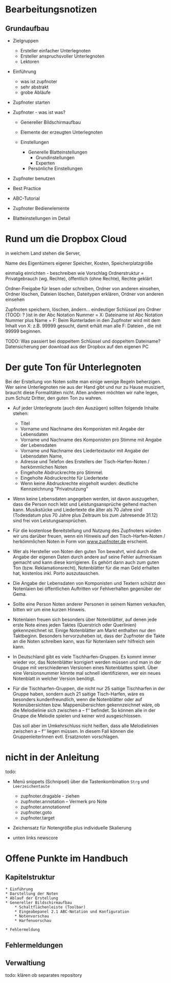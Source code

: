 # Bearbeitungsnotizen


## Grundaufbau

* Zielgruppen

    * Ersteller einfacher Unterlegnoten
    * Ersteller anspruchsvoller Unterlegnoten
    * Lektoren

* Einführung
    - was ist zupfnoter
    - sehr abstrakt
    - grobe Abläufe
    
* Zupfnoter starten

* Zupfnoter - was ist was?

    * Genereller Bildschirmaufbau
    
    * Elemente der erzeugten Unterlegnoten 
    
    * Einstellungen
        * Generelle Blatteinstellungen
            * Grundinstellungen
            * Experten
        * Persönliche Einstellungen

* Zupfnoter benutzen

* Best Practice

* ABC-Tutorial

* Zupfnoter Bedienelemente
   
* Blatteinstellungen im Detail



# Rund um die Dropbox Cloud

in welchem Land stehen die Server,

Name des Eigentümers eigener Speicher, Kosten, Speicherplatzgröße

einmalig einrichten - beschreiben wie Vorschlag Ordnerstruktur =
Privatgebrauch (wg. Rechte), öffentlich (ohne Rechte), Rechte geklärt

Ordner-Freigabe für lesen oder schreiben, Ordner von anderen einsehen,
Ordner löschen, Dateien löschen, Dateitypen erklären, Ordner von anderen
einsehen

Zupfnoten speichern, löschen, ändern... eindeutiger Schlüssel pro Ordner
(TOOD: ? )ist in der Abc Notation Nummer = X: Dateiname ist Abc Notation
Nummer plus Name = F: Beim Runterladen in den Zupfnoter wird mit dem
Inhalt von X: z.B. 99999 gesucht, damit erhält man alle F: Dateien , die
mit 99999 beginnen.

TODO: Was passiert bei doppeltem Schlüssel und doppeltem Dateiname?
Datensicherung per download aus der Dropbox auf den eigenen PC

# Der gute Ton für Unterlegnoten

Bei der Erstellung von Noten sollte man einige wenige Regeln beherzigen.
Wer seine Unterlegnoten nie aus der Hand gibt und nur zu Hause
musiziert, braucht diese Formalitäten nicht. Allen anderen möchten wir
nahe legen, zum Schutz Dritter, den guten Ton zu wahren.

-   Auf jeder Unterlegnote (auch den Auszügen) sollten folgende Inhalte
    stehen:
    -   Titel
    -   Vorname und Nachname des Komponisten mit Angabe der Lebensdaten
    -   Vorname und Nachname des Komponisten pro Stimme mit Angabe der
        Lebensdaten
    -   Vorname und Nachname des Liedertextautor mit Angabe der
        Lebensdaten Name,
    -   Adresse und Telefon des Erstellers der Tisch-Harfen-Noten /
        herkömmlichen Noten
    -   Eingeholte Abdruckrechte pro Stimme\
    -   Eingeholte Abdruckrechte für Liedertexte
    -   Wenn keine Abdruckrechte eingeholt wurden: deutliche
        Kennzeichnung “Privatnutzung”
-   Wenn keine Lebensdaten angegeben werden, ist davon auszugehen, dass
    die Person noch lebt und Leistungsansprüche geltend machen kann.
    Musikstücke und Liedertexte die älter als 70 Jahre sind (Todesdatum
    plus 70 Jahre plus Zeitraum bis zum Jahresende 31.12) sind frei von
    Leistungsansprüchen.

-   Für die kostenlose Bereitstellung und Nutzung des Zupfnoters würden
    wir uns darüber freuen, wenn ein Hinweis auf den Tisch-Harfen-Noten
    / herkömmlichen Noten in Form von www.zupfnoter.de erscheint.

-   Wer als Hersteller von Noten den guten Ton bewahrt, wird durch die
    Angabe der eigenen Daten durch andere auf seine Fehler aufmerksam
    gemacht und kann diese korrigieren. Es gehört dann auch zum guten
    Ton (bzw. Reklamationsrecht), Notenblätter für die man Geld erhalten
    hat, kostenlos inkl. Porto auszutauschen.

-   Die Angabe der Lebensdaten von Komponisten und Textern schützt den
    Notenlaien bei öffentlichen Auftritten vor Fehlverhalten gegenüber
    der Gema.

-   Sollte eine Person Noten anderer Personen in seinem Namen verkaufen,
    bitten wir um eine kurzen Hinweis.

-   Notenlaien freuen sich besonders über Notenblätter, auf denen jede
    erste Note eines jeden Taktes (Querstrich oder Querlinien)
    gekennzeichnet ist. Einige Notenblätter am Markt enthalten nur den
    Taktbeginn. Besonders hervorzuheben ist, dass der Zupfnoter die
    Takte an die Noten schreiben kann, was für Notenlaien sehr hilfreich
    sein kann.

-   In Deutschland gibt es viele Tischharfen-Gruppen. Es kommt immer
    wieder vor, das Notenblätter korrigiert werden müssen und man in der
    Gruppe mit verschiedenen Versionen eines Notenblattes spielt. Über
    eine Versionsnummer könnte mal schnell identifizieren, wer ein neues
    Notenblatt in welcher Version benötigt.

-   Für die Tischharfen-Gruppen, die nicht nur 25 saitige Tischharfen in
    der Gruppe haben, sondern auch 21 saitige Tisch-Harfen, wäre es
    besonders kundenfreundlich, wenn die Notenblätter oder auf
    Notenübersichten bzw. Mappenübersichten gekennzeichnet wäre, ob die
    Melodielinie sich zwischen a – f‘‘ befindet. So können alle in der
    Gruppe die Melodie spielen und keiner wird ausgeschlossen.

    Das soll aber im Umkehrschluss nicht heißen, dass alle Melodielinien
    zwischen a – f‘‘ liegen müssen. In diesem Fall können die
    GruppenleiterInnen evtl. Ersatznoten vorschlagen.

# nicht in der Anleitung

todo:

-   Menü snippets (Schnipsel) über die Tastenkombination `Strg` und
    `Leerzeichentaste`
    -   zupfnoter.dragable - ziehen
    -   zupfnoter.annotation – Vermerk pro Note
    -   zupfnoter.annotationref
    -   zupfnoter.goto
    -   zupfnoter.target
-   Zeichensatz für Notengröße plus individuelle Skalierung

-   unten links newscore

# Offene Punkte im Handbuch

## Kapitelstruktur

    * Einführung
    * Darstellung der Noten
    * Ablauf der Erstellung
    * Genereller Bildschirmaufbau
        * Schaltflächenleiste (Toolbar)
        * Eingeabepanel 2.1 ABC-Notation und Konfiguration
        * Notenvorschau
        * Harfenvorschau

    * Fehlermeldung

## Fehlermeldungen

## Verwaltiung

todo: klären ob separates repository
